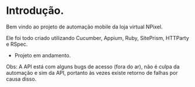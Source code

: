 # Introdução.

Bem vindo ao projeto de automação mobile da loja virtual NPixel.

Ele foi todo criado utilizando Cucumber, Appium, Ruby, SitePrism, HTTParty e RSpec.

* Projeto em andamento.

Obs: A API está com alguns bugs de acesso (fora do ar), não é culpa da automação e sim da API, portanto às vezes existe retorno de falhas por causa disso.